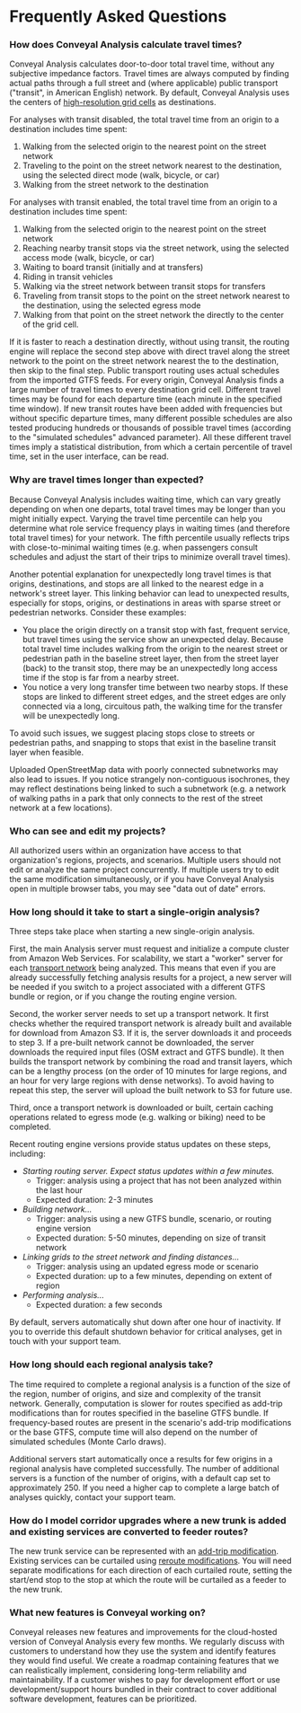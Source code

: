 # Frequently Asked Questions

### How does Conveyal Analysis calculate travel times?

Conveyal Analysis calculates door-to-door total travel time, without any subjective impedance factors. Travel times are always computed by finding actual paths through a full street and (where applicable) public transport ("transit", in American English) network. By default, Conveyal Analysis uses the centers of [high-resolution grid cells](../analysis/methodology.html#spatial-resolution) as destinations.

For analyses with transit disabled, the total travel time from an origin to a destination includes time spent:

1. Walking from the selected origin to the nearest point on the street network
1. Traveling to the point on the street network nearest to the destination, using the selected direct mode (walk, bicycle, or car)
1. Walking from the street network to the destination

For analyses with transit enabled, the total travel time from an origin to a destination includes time spent:

1. Walking from the selected origin to the nearest point on the street network
1. Reaching nearby transit stops via the street network, using the selected access mode (walk, bicycle, or car)
1. Waiting to board transit (initially and at transfers)
1. Riding in transit vehicles
1. Walking via the street network between transit stops for transfers
1. Traveling from transit stops to the point on the street network nearest to the destination, using the selected egress mode
1. Walking from that point on the street network the directly to the center of the grid cell.

If it is faster to reach a destination directly, without using transit, the routing engine will replace the second step above with direct travel along the street network to the point on the street network nearest the to the destination, then skip to the final step. Public transport routing uses actual schedules from the imported GTFS feeds. For every origin, Conveyal Analysis finds a large number of travel times to every destination grid cell. Different travel times may be found for each departure time (each minute in the specified time window). If new transit routes have been added with frequencies but without specific departure times, many different possible schedules are also tested producing hundreds or thousands of possible travel times (according to the "simulated schedules" advanced parameter). All these different travel times imply a statistical distribution, from which a certain percentile of travel time, set in the user interface, can be read.

### Why are travel times longer than expected?

Because Conveyal Analysis includes waiting time, which can vary greatly depending on when one departs, total travel times may be longer than you might initially expect. Varying the travel time percentile can help you determine what role service frequency plays in waiting times (and therefore total travel times) for your network. The fifth percentile usually reflects trips with close-to-minimal waiting times (e.g. when passengers consult schedules and adjust the start of their trips to minimize overall travel times).

Another potential explanation for unexpectedly long travel times is that origins, destinations, and stops are all linked to the nearest edge in a network's street layer. This linking behavior can lead to unexpected results, especially for stops, origins, or destinations in areas with sparse street or pedestrian networks. Consider these examples:

- You place the origin directly on a transit stop with fast, frequent service, but travel times using the service show an unexpected delay. Because total travel time includes walking from the origin to the nearest street or pedestrian path in the baseline street layer, then from the street layer (back) to the transit stop, there may be an unexpectedly long access time if the stop is far from a nearby street.
- You notice a very long transfer time between two nearby stops. If these stops are linked to different street edges, and the street edges are only connected via a long, circuitous path, the walking time for the transfer will be unexpectedly long.

To avoid such issues, we suggest placing stops close to streets or pedestrian paths, and snapping to stops that exist in the baseline transit layer when feasible.

Uploaded OpenStreetMap data with poorly connected subnetworks may also lead to issues. If you notice strangely non-contiguous isochrones, they may reflect destinations being linked to such a subnetwork (e.g. a network of walking paths in a park that only connects to the rest of the street network at a few locations).

### Who can see and edit my projects?

All authorized users within an organization have access to that organization's regions, projects, and scenarios. Multiple users should not edit or analyze the same project concurrently. If multiple users try to edit the same modification simultaneously, or if you have Conveyal Analysis open in multiple browser tabs, you may see "data out of date" errors.

### How long should it take to start a single-origin analysis?

Three steps take place when starting a new single-origin analysis.

First, the main Analysis server must request and initialize a compute cluster from Amazon Web Services. For scalability, we start a "worker" server for each [transport network](../glossary.html#transport-network) being analyzed. This means that even if you are already successfully fetching analysis results for a project, a new server will be needed if you switch to a project associated with a different GTFS bundle or region, or if you change the routing engine version.

Second, the worker server needs to set up a transport network. It first checks whether the required transport network is already built and available for download from Amazon S3. If it is, the server downloads it and proceeds to step 3. If a pre-built network cannot be downloaded, the server downloads the required input files (OSM extract and GTFS bundle). It then builds the transport network by combining the road and transit layers, which can be a lengthy process (on the order of 10 minutes for large regions, and an hour for very large regions with dense networks). To avoid having to repeat this step, the server will upload the built network to S3 for future use.

Third, once a transport network is downloaded or built, certain caching operations related to egress mode (e.g. walking or biking) need to be completed.

Recent routing engine versions provide status updates on these steps, including:

- _Starting routing server. Expect status updates within a few minutes._
  - Trigger: analysis using a project that has not been analyzed within the last hour
  - Expected duration: 2-3 minutes
- _Building network..._
  - Trigger: analysis using a new GTFS bundle, scenario, or routing engine version
  - Expected duration: 5-50 minutes, depending on size of transit network
- _Linking grids to the street network and finding distances..._
  - Trigger: analysis using an updated egress mode or scenario
  - Expected duration: up to a few minutes, depending on extent of region
- _Performing analysis..._
  - Expected duration: a few seconds

By default, servers automatically shut down after one hour of inactivity. If you to override this default shutdown behavior for critical analyses, get in touch with your support team.

### How long should each regional analysis take?

The time required to complete a regional analysis is a function of the size of the region, number of origins, and size and complexity of the transit network. Generally, computation is slower for routes specified as add-trip modifications than for routes specified in the baseline GTFS bundle. If frequency-based routes are present in the scenario's add-trip modifications or the base GTFS, compute time will also depend on the number of simulated schedules (Monte Carlo draws).

Additional servers start automatically once a results for few origins in a regional analysis have completed successfully. The number of additional servers is a function of the number of origins, with a default cap set to approximately 250. If you need a higher cap to complete a large batch of analyses quickly, contact your support team.

### How do I model corridor upgrades where a new trunk is added and existing services are converted to feeder routes?

The new trunk service can be represented with an
[add-trip modification](../edit-scenario/modifications.html#add-trips). Existing services can be curtailed using [reroute modifications](../edit-scenario/modifications.html#reroute). You will need separate modifications for each direction of each curtailed route, setting the start/end stop to the stop at which the route will be curtailed as a feeder to the new trunk.

### What new features is Conveyal working on?

Conveyal releases new features and improvements for the cloud-hosted version of Conveyal Analysis every few months. We regularly discuss with customers to understand how they use the system and identify features they would find useful. We create a roadmap containing features that we can realistically implement, considering long-term reliability and maintainability. If a customer wishes to pay for development effort or use development/support hours bundled in their contract to cover additional software development, features can be prioritized.
